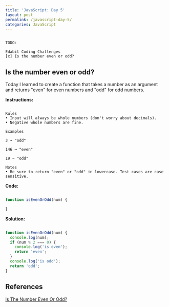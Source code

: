 ```yaml
---
title: 'JavaScript: Day 5'
layout: post
permalink: /javascript-day-5/
categories: JavaScript
---
```


``` text

TODO:

Edabit Coding Challenges
[x] Is the number even or odd?

```

<!-- more -->

## Is the number even or odd?

Today I learned to create a function that takes a number as an argument and returns "even" for even numbers and "odd" for odd numbers.

**Instructions:**

``` text

Rules
• Input will always be whole numbers (don't worry about decimals).
• Negative whole numbers are fine.

Examples

3 ➞ "odd"

146 ➞ "even"

19 ➞ "odd"

Notes
• Be sure to return "even" or "odd" in lowercase. Test cases are case sensitive.

```

**Code:**

``` javascript

function isEvenOrOdd(num) {

}

```

**Solution:**

``` javascript

function isEvenOrOdd(num) {
  console.log(num);
  if (num % 2 === 0) {
    console.log('is even');
    return 'even';
  }
  console.log('is odd');
  return 'odd';
}

```

## References

<a href="https://edabit.com/challenge/kuzB5CMXiKDEYKXAP" target="_blank">Is The Number Even Or Odd?</a>